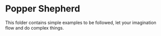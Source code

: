 # Popper Shepherd

This folder contains simple examples to be followed, let your imagination flow and do complex things.

